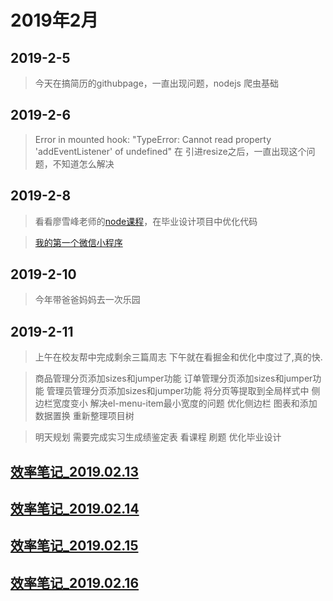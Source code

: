 # 2019年2月
## 2019-2-5
>今天在搞简历的githubpage，一直出现问题，nodejs 爬虫基础


## 2019-2-6
>Error in mounted hook: "TypeError: Cannot read property 'addEventListener' of undefined"
在 引进resize之后，一直出现这个问题，不知道怎么解决

## 2019-2-8
>看看廖雪峰老师的[node课程](https://www.liaoxuefeng.com/wiki/001434446689867b27157e896e74d51a89c25cc8b43bdb3000/001434501245426ad4b91f2b880464ba876a8e3043fc8ef000)，在毕业设计项目中优化代码


>[我的第一个微信小程序](https://mp.weixin.qq.com/wxopen/devprofile?action=get_profile&token=1402027652&lang=zh_CN)

## 2019-2-10
>今年带爸爸妈妈去一次乐园

## 2019-2-11
>上午在校友帮中完成剩余三篇周志
 下午就在看掘金和优化中度过了,真的快.
 
> 商品管理分页添加sizes和jumper功能
 订单管理分页添加sizes和jumper功能
 管理员管理分页添加sizes和jumper功能
 将分页等提取到全局样式中
 侧边栏宽度变小
 解决el-menu-item最小宽度的问题
 优化侧边栏
 图表和添加数据置换
 重新整理项目树
 
 >明天规划
 需要完成实习生成绩鉴定表
 看课程
 刷题
 优化毕业设计
  
  
  ## [效率笔记_2019.02.13](http://note.youdao.com/noteshare?id=09f2a460c874fab98ebe24160cbb966b&sub=WEB87fc27e66c2b1f25035dfe25f7176dec)
  
  ## [效率笔记_2019.02.14](http://note.youdao.com/noteshare?id=1a99e29120224a865966fbe2f643e6d8&sub=WEB8e6d9468a658b51a00daeb6d4cd4c0cb)
  
  ## [效率笔记_2019.02.15](http://note.youdao.com/noteshare?id=286239594649fa202c6eaeaaa581619f&sub=0216F8018328424F9D4486C9338B901C)
  
  ## [效率笔记_2019.02.16](http://note.youdao.com/noteshare?id=280a50150c977b209cc5b34c4dea85dc&sub=31375D22B50441278CC6EEDB80FF52A1)
  